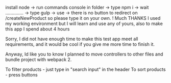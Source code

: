 install node ->
run commands console in folder -> 
type npm i ->
wait .............. ->
type gulp ->
use ->
there is no button to redirect on /createNewProduct so please type it on your own. ! Much THANKS
I used my working environment but I will learn and use any of yours,
 also to make this app I spend about 4 hours


Sorry, I did not have enough time to make this test app meet all requirements,
and it would be cool if you give me more time to finish it.

Anyway, Id like you to know I planned to move controllers 
to other files and bundle project with webpack 2.

To filter products - just type in "search input" in the header
To sort products - press buttons 